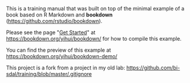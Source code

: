 This is a training manual that was built on top of the minimal example of a book based on R Markdown and **bookdown** (https://github.com/rstudio/bookdown).

Please see the page "[Get Started](https://bookdown.org/yihui/bookdown/get-started.html)" at https://bookdown.org/yihui/bookdown/ for how to compile this example.

You can find the preview of this example at https://bookdown.org/yihui/bookdown-demo/

This project is a fork from a project in my old lab: https://github.com/bi-sdal/training/blob/master/.gitignore

